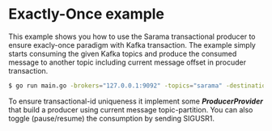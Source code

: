 # Exactly-Once example

This example shows you how to use the Sarama transactional producer to ensure exacly-once paradigm with Kafka transaction. The example simply starts consuming the given Kafka topics and produce the consumed message to another topic including current message offset in procuder transaction.

```bash
$ go run main.go -brokers="127.0.0.1:9092" -topics="sarama" -destination-topic="destination-sarama" -group="example"
```

To ensure transactional-id uniqueness it implement some ***ProducerProvider*** that build a producer using current message topic-partition.
You can also toggle (pause/resume) the consumption by sending SIGUSR1.